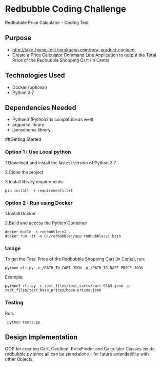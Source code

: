 # Redbubble Coding Challenge
Redbubble Price Calculator - Coding Test

## Purpose
* http://take-home-test.herokuapp.com/new-product-engineer
* Create a Price Calculator Command Line Application to output the Total Price of the Redbubble Shopping Cart (in Cents)

## Technologies Used
* Docker (optional)
* Python 3.7

## Dependencies Needed
* Python3 (Python2 is compatible as well)
* argparse library
* jsonschema library 

##Getting Started

### Option 1 : Use Local python

1.Download and install the lastest version of Python 3.7

2.Clone the project

3.Install library requirements:

```
pip install -r requirements.txt
```

### Option 2 : Run using Docker
1.Install Docker

2.Build and access the Python Container 
```
docker build -t redbubble:v1 .
docker run -it -v C:/redbubble:/app redbubble:v1 bash
```

### Usage
To get the Total Price of the Redbubble Shopping Cart (in Cents), run: 
```
python cli.py -c /PATH_TO_CART_JSON -p /PATH_TO_BASE_PRICE_JSON
```
Example:
```
python3 cli.py -c test_files/test_carts/cart-9363.json -p test_files/test_base_prices/base-prices.json
```
### Testing
Run:
```
 python tests.py
```
## Design Implementation
OOP for creating Cart, CartItem, PriceFinder and Calculator Classes inside redbubble.py 
since all can be stand alone - for future extendability with other Objects.<br>



